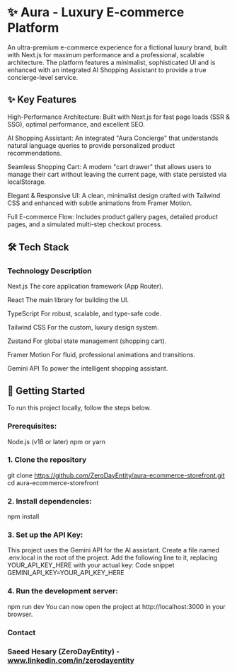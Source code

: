 # ✨ Aura - Luxury E-commerce Platform

An ultra-premium e-commerce experience for a fictional luxury brand, built with Next.js for maximum performance and a professional, scalable architecture. The platform features a minimalist, sophisticated UI and is enhanced with an integrated AI Shopping Assistant to provide a true concierge-level service.


## ✨ Key Features
High-Performance Architecture: Built with Next.js for fast page loads (SSR & SSG), optimal performance, and excellent SEO.

AI Shopping Assistant: An integrated "Aura Concierge" that understands natural language queries to provide personalized product recommendations.

Seamless Shopping Cart: A modern "cart drawer" that allows users to manage their cart without leaving the current page, with state persisted via localStorage.

Elegant & Responsive UI: A clean, minimalist design crafted with Tailwind CSS and enhanced with subtle animations from Framer Motion.

Full E-commerce Flow: Includes product gallery pages, detailed product pages, and a simulated multi-step checkout process.

## 🛠️ Tech Stack
### Technology	Description

Next.js	The core application framework (App Router).

React	The main library for building the UI.

TypeScript	For robust, scalable, and type-safe code.

Tailwind CSS	For the custom, luxury design system.

Zustand	For global state management (shopping cart).

Framer Motion	For fluid, professional animations and transitions.

Gemini API	To power the intelligent shopping assistant.


## 🚀 Getting Started
To run this project locally, follow the steps below.

### Prerequisites:
Node.js (v18 or later)
npm or yarn

### 1. Clone the repository
git clone https://github.com/ZeroDayEntity/aura-ecommerce-storefront.git
cd aura-ecommerce-storefront

### 2. Install dependencies:
npm install

### 3. Set up the API Key:
This project uses the Gemini API for the AI assistant.
Create a file named .env.local in the root of the project.
Add the following line to it, replacing YOUR_API_KEY_HERE with your actual key:
Code snippet
GEMINI_API_KEY=YOUR_API_KEY_HERE

### 4. Run the development server:
npm run dev
You can now open the project at http://localhost:3000 in your browser.

### Contact
### Saeed Hesary (ZeroDayEntity) -www.linkedin.com/in/zerodayentity

